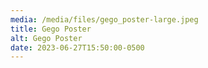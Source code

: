 ```yaml
---
media: /media/files/gego_poster-large.jpeg
title: Gego Poster
alt: Gego Poster
date: 2023-06-27T15:50:00-0500
---
```

